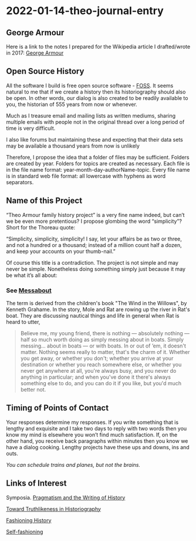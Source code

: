 # 2022-01-14-theo-journal-entry

## George Armour
Here is a link to the notes I prepared for the Wikipedia article I drafted/wrote in 2017: [George Armour]( https://docs.google.com/document/d/1TmUhw7slRxGNTpdTVbxc9zANUt7GAthm8acQ3573enI/edit?usp=sharing)

## Open Source History
All the software I build is free open source software - [FOSS]( https://en.wikipedia.org/wiki/Free_and_open-source_software ). It seems natural to me that if we create a history then its historiography should also be open. In other words, our dialog is also created to be readily available to you, the historian of 555 years from now or whenever.

Much as I treasure email and mailing lists as written mediums, sharing multiple emails with people not in the original thread over a long period of time is very difficult.

I also like forums but maintaining these and expecting that their data sets may be available a thousand years from now is unlikely

Therefore, I propose the idea that a folder of files may be sufficient. Folders are created by year. Folders for topics are created as necessary. Each file is in the file name format: year-month-day-authorName-topic. Every file name is in standard web file format: all lowercase with hyphens as word separators.

## Name of this Project
“Theo Armour family history project” is a very fine name indeed, but can’t we be even more pretentious? I propose glombing the word “simplicity”? Short for the Thoreau quote:

“Simplicity, simplicity, simplicity! I say, let your affairs be as two or three, and not a hundred or a thousand; instead of a million count half a dozen, and keep your accounts on your thumb-nail.”

Of course this title is a contradiction. The project is not simple and may never be simple. Nonetheless doing something simply just because it may be what it’s all about:

###  See [Messabout]( https://en.wikipedia.org/wiki/Messabout )

The term is derived from the children's book "The Wind in the Willows", by Kenneth Grahame. In the story, Mole and Rat are rowing up the river in Rat's boat. They are discussing nautical things and life in general when Rat is heard to utter,

>Believe me, my young friend, there is nothing — absolutely nothing — half so much worth doing as simply messing about in boats. Simply messing... about in boats — or with boats. In or out of ’em, it doesn't matter. Nothing seems really to matter, that's the charm of it. Whether you get away, or whether you don't; whether you arrive at your destination or whether you reach somewhere else, or whether you never get anywhere at all, you're always busy, and you never do anything in particular; and when you've done it there's always something else to do, and you can do it if you like, but you'd much better not.

## Timing of Points of Contact

Your responses determine my responses. If you write something that is lengthy and exquisite and I take two days to reply with two words then you know my mind is elsewhere you won’t find much satisfaction. If, on the other hand, you receive back paragraphs within minutes then you know we have a dialog cooking. Lengthy projects have these ups and downs, ins and outs.

_You can schedule trains and planes, but not the brains._

## Links of Interest
Symposia. [Pragmatism and the Writing of History]( https://journals.openedition.org/ejpap/623 )

[Toward Truthlikeness in Historiography]( https://journals.openedition.org/ejpap/643 )

[Fashioning History]( https://link.springer.com/book/10.1057/9780230617209 )

[Self-fashioning]( https://literariness.org/2016/10/18/the-concept-of-self-fashioning-by-stephen-greenblatt/ )



